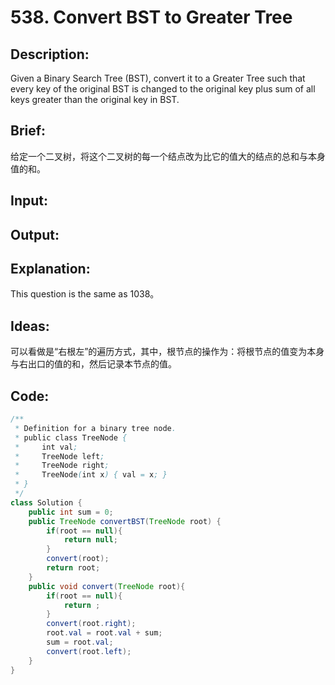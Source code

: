 # 538. Convert BST to Greater Tree

## Description:

Given a Binary Search Tree (BST), convert it to a Greater Tree such that every key of the original BST is changed to the original key plus sum of all keys greater than the original key in BST.

## Brief:

给定一个二叉树，将这个二叉树的每一个结点改为比它的值大的结点的总和与本身值的和。

## Input:



## Output:



## Explanation:

This question is the same as 1038。

## Ideas:

可以看做是“右根左”的遍历方式，其中，根节点的操作为：将根节点的值变为本身与右出口的值的和，然后记录本节点的值。

## Code:

```java
/**
 * Definition for a binary tree node.
 * public class TreeNode {
 *     int val;
 *     TreeNode left;
 *     TreeNode right;
 *     TreeNode(int x) { val = x; }
 * }
 */
class Solution {
    public int sum = 0;
    public TreeNode convertBST(TreeNode root) {
        if(root == null){
            return null;
        }
        convert(root);
        return root;
    }
    public void convert(TreeNode root){
        if(root == null){
            return ;
        }
        convert(root.right);
        root.val = root.val + sum;
        sum = root.val;
        convert(root.left);
    }
}
```


